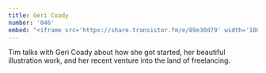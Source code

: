 ```yaml
---
title: Geri Coady
number: '046'
embed: "<iframe src='https://share.transistor.fm/e/89e30d79' width='100%' height='180' frameborder='0' scrolling='no' seamless='true'></iframe>"
---
```

Tim talks with Geri Coady about how she got started, her beautiful illustration work, and her recent venture into the land of freelancing.
